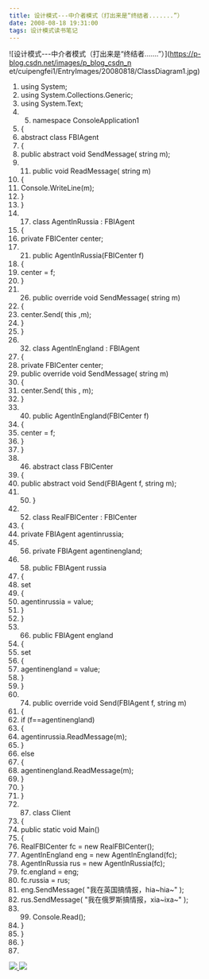 ```yaml
---
title: 设计模式---中介者模式（打出来是“终结者.......”）
date: 2008-08-18 19:31:00
tags: 设计模式读书笔记
---
```

![设计模式---中介者模式（打出来是“终结者.......”）](https://p-blog.csdn.net/images/p_blog_csdn_n
et/cuipengfei1/EntryImages/20080818/ClassDiagram1.jpg)

  1. using  System; 
  2. using  System.Collections.Generic; 
  3. using  System.Text; 
  4.   5. namespace  ConsoleApplication1 
  6. { 
  7. abstract  class  FBIAgent 
  8. { 
  9. public  abstract  void  SendMessage(  string  m); 
  10.   11. public  void  ReadMessage(  string  m) 
  12. { 
  13. Console.WriteLine(m); 
  14. } 
  15. } 
  16.   17. class  AgentInRussia : FBIAgent 
  18. { 
  19. private  FBICenter center; 
  20.   21. public  AgentInRussia(FBICenter f) 
  22. { 
  23. center = f; 
  24. } 
  25.   26. public  override  void  SendMessage(  string  m) 
  27. { 
  28. center.Send(  this  ,m); 
  29. } 
  30. } 
  31.   32. class  AgentInEngland : FBIAgent 
  33. { 
  34. private  FBICenter center; 
  35. public  override  void  SendMessage(  string  m) 
  36. { 
  37. center.Send(  this  , m); 
  38. } 
  39.   40. public  AgentInEngland(FBICenter f) 
  41. { 
  42. center = f; 
  43. } 
  44. } 
  45.   46. abstract  class  FBICenter 
  47. { 
  48. public  abstract  void  Send(FBIAgent f,  string  m); 
  49.   50. } 
  51.   52. class  RealFBICenter : FBICenter 
  53. { 
  54. private  FBIAgent agentinrussia; 
  55.   56. private  FBIAgent agentinengland; 
  57.   58. public  FBIAgent russia 
  59. { 
  60. set 
  61. { 
  62. agentinrussia = value; 
  63. } 
  64. } 
  65.   66. public  FBIAgent england 
  67. { 
  68. set 
  69. { 
  70. agentinengland = value; 
  71. } 
  72. } 
  73.   74. public  override  void  Send(FBIAgent f,  string  m) 
  75. { 
  76. if  (f==agentinengland) 
  77. { 
  78. agentinrussia.ReadMessage(m); 
  79. } 
  80. else 
  81. { 
  82. agentinengland.ReadMessage(m); 
  83. } 
  84. } 
  85. } 
  86.   87. class  Client 
  88. { 
  89. public  static  void  Main() 
  90. { 
  91. RealFBICenter fc =  new  RealFBICenter(); 
  92. AgentInEngland eng =  new  AgentInEngland(fc); 
  93. AgentInRussia rus =  new  AgentInRussia(fc); 
  94. fc.england = eng; 
  95. fc.russia = rus; 
  96. eng.SendMessage(  "我在英国搞情报，hia~hia~"  ); 
  97. rus.SendMessage(  "我在俄罗斯搞情报，xia~ixa~"  ); 
  98.   99. Console.Read(); 
  100. } 
  101. } 
  102. } 
  103. 

[ ![](https://profile.csdnimg.cn/5/2/5/3_cuipengfei1)
![](https://g.csdnimg.cn/static/user-reg-year/1x/11.png)
](https://blog.csdn.net/cuipengfei1)





